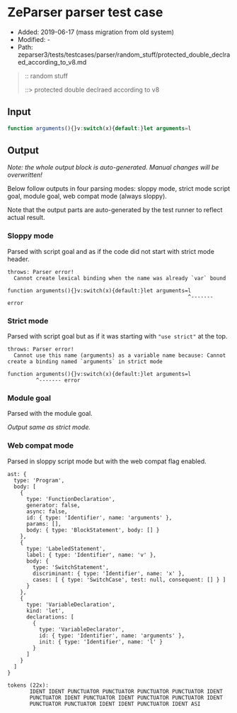 # ZeParser parser test case

- Added: 2019-06-17 (mass migration from old system)
- Modified: -
- Path: zeparser3/tests/testcases/parser/random_stuff/protected_double_declraed_according_to_v8.md

> :: random stuff
>
> ::> protected double declraed according to v8

## Input

`````js
function arguments(){}v:switch(x){default:}let arguments=l
`````

## Output

_Note: the whole output block is auto-generated. Manual changes will be overwritten!_

Below follow outputs in four parsing modes: sloppy mode, strict mode script goal, module goal, web compat mode (always sloppy).

Note that the output parts are auto-generated by the test runner to reflect actual result.

### Sloppy mode

Parsed with script goal and as if the code did not start with strict mode header.

`````
throws: Parser error!
  Cannot create lexical binding when the name was already `var` bound

function arguments(){}v:switch(x){default:}let arguments=l
                                                         ^------- error
`````

### Strict mode

Parsed with script goal but as if it was starting with `"use strict"` at the top.

`````
throws: Parser error!
  Cannot use this name (arguments) as a variable name because: Cannot create a binding named `arguments` in strict mode

function arguments(){}v:switch(x){default:}let arguments=l
         ^------- error
`````


### Module goal

Parsed with the module goal.

_Output same as strict mode._

### Web compat mode

Parsed in sloppy script mode but with the web compat flag enabled.

`````
ast: {
  type: 'Program',
  body: [
    {
      type: 'FunctionDeclaration',
      generator: false,
      async: false,
      id: { type: 'Identifier', name: 'arguments' },
      params: [],
      body: { type: 'BlockStatement', body: [] }
    },
    {
      type: 'LabeledStatement',
      label: { type: 'Identifier', name: 'v' },
      body: {
        type: 'SwitchStatement',
        discriminant: { type: 'Identifier', name: 'x' },
        cases: [ { type: 'SwitchCase', test: null, consequent: [] } ]
      }
    },
    {
      type: 'VariableDeclaration',
      kind: 'let',
      declarations: [
        {
          type: 'VariableDeclarator',
          id: { type: 'Identifier', name: 'arguments' },
          init: { type: 'Identifier', name: 'l' }
        }
      ]
    }
  ]
}

tokens (22x):
       IDENT IDENT PUNCTUATOR PUNCTUATOR PUNCTUATOR PUNCTUATOR IDENT
       PUNCTUATOR IDENT PUNCTUATOR IDENT PUNCTUATOR PUNCTUATOR IDENT
       PUNCTUATOR PUNCTUATOR IDENT IDENT PUNCTUATOR IDENT ASI
`````

